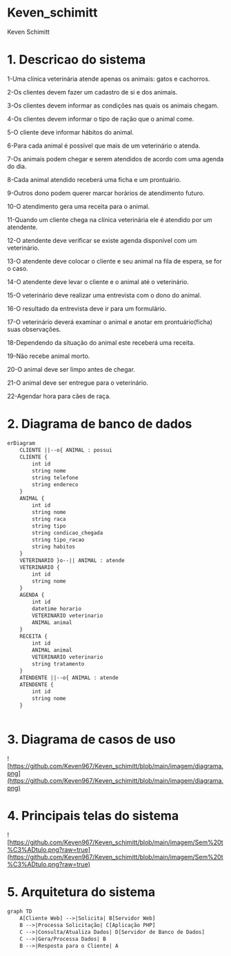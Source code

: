 # Keven_schimitt

Keven Schimitt

# 1. Descricao do sistema

1-Uma clínica veterinária atende apenas os animais: gatos e cachorros. 

2-Os clientes devem fazer um cadastro de si e dos animais. 

3-Os clientes devem informar as condições nas quais os animais chegam. 

4-Os clientes devem informar o tipo de ração que o animal come. 

5-O cliente deve informar hábitos do animal. 

6-Para cada animal é possível que mais de um veterinário o atenda. 

7-Os animais podem chegar e serem atendidos de acordo com uma agenda do dia.

8-Cada animal atendido receberá uma ficha e um prontuário.

9-Outros dono podem querer marcar horários de atendimento futuro. 

10-O atendimento gera uma receita para o animal. 

11-Quando um cliente chega na clínica veterinária ele é atendido por um atendente. 

12-O atendente deve verificar se existe agenda disponível com um veterinário. 

13-O atendente deve colocar o cliente e seu animal na fila de espera, se for o caso. 

14-O atendente deve levar o cliente e o animal até o veterinário. 

15-O veterinário deve realizar uma entrevista com o dono do animal. 

16-O resultado da entrevista deve ir para um formulário.

17-O veterinário deverá examinar o animal e anotar em prontuário(ficha) suas observações. 

18-Dependendo da situação do animal este receberá uma receita.

19-Não recebe animal morto.

20-O animal deve ser limpo antes de chegar.

21-O animal deve ser entregue para o veterinário.

22-Agendar hora para cães de raça.




# 2. Diagrama de banco de dados

```mermaid
erDiagram
    CLIENTE ||--o{ ANIMAL : possui
    CLIENTE {
        int id
        string nome
        string telefone
        string endereco
    }
    ANIMAL {
        int id
        string nome
        string raca
        string tipo
        string condicao_chegada
        string tipo_racao
        string habitos
    }
    VETERINARIO }o--|| ANIMAL : atende
    VETERINARIO {
        int id
        string nome
    }
    AGENDA {
        int id
        datetime horario
        VETERINARIO veterinario
        ANIMAL animal
    }
    RECEITA {
        int id
        ANIMAL animal
        VETERINARIO veterinario
        string tratamento
    }
    ATENDENTE ||--o{ ANIMAL : atende
    ATENDENTE {
        int id
        string nome
    }


```

# 3. Diagrama de casos de uso

![https://github.com/Keven967/Keven_schimitt/blob/main/imagem/diagrama.png](https://github.com/Keven967/Keven_schimitt/blob/main/imagem/diagrama.png)


# 4. Principais telas do sistema
![https://github.com/Keven967/Keven_schimitt/blob/main/imagem/Sem%20t%C3%ADtulo.png?raw=true](https://github.com/Keven967/Keven_schimitt/blob/main/imagem/Sem%20t%C3%ADtulo.png?raw=true)
# 5. Arquitetura do sistema
```mermaid
graph TD
    A[Cliente Web] -->|Solicita| B[Servidor Web]
    B -->|Processa Solicitação| C[Aplicação PHP]
    C -->|Consulta/Atualiza Dados| D[Servidor de Banco de Dados]
    C -->|Gera/Processa Dados| B
    B -->|Resposta para o Cliente| A
```
